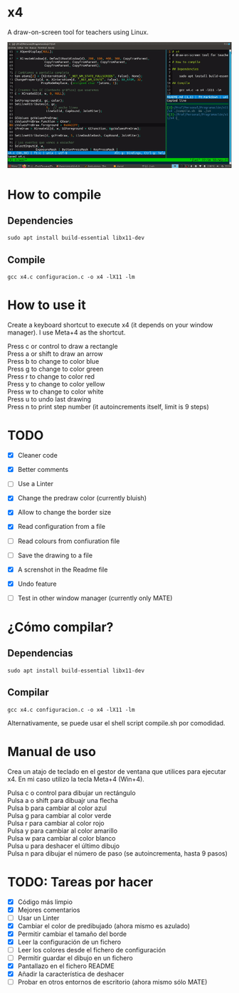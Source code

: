 # x4

A draw-on-screen tool for teachers using Linux.


![Demo](./img/demo.gif)

# How to compile

## Dependencies

    sudo apt install build-essential libx11-dev

## Compile

    gcc x4.c configuracion.c -o x4 -lX11 -lm

# How to use it

Create a keyboard shortcut to execute x4 (it depends on your window manager). I use Meta+4 as the shortcut.

Press c or control to draw a rectangle  
Press a or shift to draw an arrow  
Press b to change to color blue  
Press g to change to color green  
Press r to change to color red  
Press y to change to color yellow  
Press w to change to color white  
Press u to undo last drawing  
Press n to print step number (it autoincrements itself, limit is 9 steps)  


# TODO

- [x] Cleaner code
- [x] Better comments
- [ ] Use a Linter
- [x] Change the predraw color (currently bluish)
- [x] Allow to change the border size
- [x] Read configuration from a file
- [ ] Read colours from confiuration file
- [ ] Save the drawing to a file
- [x] A screnshot in the Readme file
- [x] Undo feature
- [ ] Test in other window manager (currently only MATE)


# ¿Cómo compilar?

## Dependencias

    sudo apt install build-essential libx11-dev

## Compilar

    gcc x4.c configuracion.c -o x4 -lX11 -lm

Alternativamente, se puede usar el shell script compile.sh por comodidad.

# Manual de uso

Crea un atajo de teclado en el gestor de ventana que utilices para ejecutar x4. En mi caso utilizo la tecla Meta+4 (Win+4).

Pulsa c o control para dibujar un rectángulo  
Pulsa a o shift para dibuajr una flecha  
Pulsa b para cambiar al color azul  
Pulsa g para cambiar al color verde  
Pulsa r para cambiar al color rojo  
Pulsa y para cambiar al color amarillo  
Pulsa w para cambiar al color blanco  
Pulsa u para deshacer el último dibujo  
Pulsa n para dibujar el número de paso (se autoincrementa, hasta 9 pasos)  


# TODO: Tareas por hacer

- [x] Código más limpio
- [x] Mejores comentarios
- [ ] Usar un Linter
- [x] Cambiar el color de predibujado (ahora mismo es azulado)
- [x] Permitir cambiar el tamaño del borde
- [x] Leer la configuración de un fichero
- [ ] Leer los colores desde el fichero de configuración
- [ ] Permitir guardar el dibujo en un fichero
- [x] Pantallazo en el fichero README
- [x] Añadir la característica de deshacer
- [ ] Probar en otros entornos de escritorio (ahora mismo sólo MATE)
